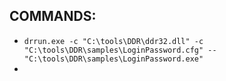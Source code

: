
## COMMANDS:
* ```drrun.exe -c "C:\tools\DDR\ddr32.dll" -c "C:\tools\DDR\samples\LoginPassword.cfg" -- "C:\tools\DDR\samples\LoginPassword.exe"```
* 
